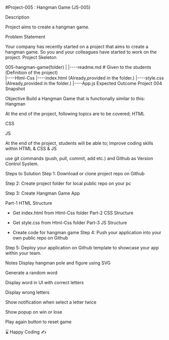 #Project-005 : Hangman Game (JS-005)

Description

Project aims to create a hangman game.

Problem Statement

Your company has recently started on a project that aims to create a hangman game. So you and your colleagues have started to work on the project.
Project Skeleton

005-hangman-game(folder)
|
|----readme.md         # Given to the students (Definition of the project)          
|----Html-Css
        |----index.html  (Already,provided in the folder.)
        |----style.css   (Already,provided in the folder.)
        |----App.js
Expected Outcome
Project 004 Snapshot

Objective
Build a Hangman Game that is functionally similar to this: Hangman

At the end of the project, following topics are to be covered;
HTML

CSS

JS

At the end of the project, students will be able to;
improve coding skills within HTML & CSS & JS

use git commands (push, pull, commit, add etc.) and Github as Version Control System.

Steps to Solution
Step 1: Download or clone project repo on Github

Step 2: Create project folder for local public repo on your pc

Step 3: Create Hangman Game App

Part-1 HTML Structure

- Get index.html from Html-Css folder
Part-2 CSS Structure

- Get style.css from Html-Css folder
Part-3 JS Structure

- Create code for hangman game
Step 4: Push your application into your own public repo on Github

Step 5: Deploy your application on Github template to showcase your app within your team.

Notes
Display hangman pole and figure using SVG

Generate a random word

Display word in UI with correct letters

Display wrong letters

Show notification when select a letter twice

Show popup on win or lose

Play again button to reset game

⌛ Happy Coding ✍
